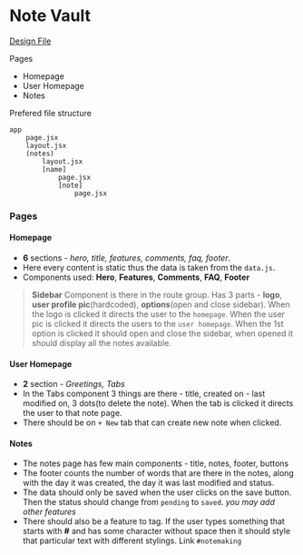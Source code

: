 # Note Vault


[Design File](https://www.figma.com/file/ym8CNt559tAIpseV4m6Ret/NoteVault?type=design&node-id=3%3A38&mode=design&t=xuc0UP490ZSuRSHq-1)

Pages
- Homepage
- User Homepage
- Notes

Prefered file structure

```
app
	page.jsx
	layout.jsx
	(notes)
		layout.jsx
		[name]
			page.jsx
			[note]
				page.jsx
```


### Pages

#### Homepage

- **6** sections - *hero, title, features, comments, faq, footer*.
- Here every content is static thus the data is taken from the `data.js`.
- Components used: **Hero**, **Features**, **Comments**, **FAQ**, **Footer**

>**Sidebar** 
> Component is there in the route group.
> Has 3 parts - **logo**, **user profile pic**(hardcoded), **options**(open and close sidebar).
>  When the logo is clicked it directs the user to the `homepage`.
>  When the user pic is clicked it directs the users to the `user homepage`.
>  When the 1st option is clicked it should open and close the sidebar, when opened it should display all the notes available.  
#### User Homepage
- **2** section - *Greetings, Tabs*
- In the Tabs component 3 things are there - title, created on - last modified on, 3 dots(to delete the note). When the tab is clicked it directs the user to that note page.
- There should be on `+ New` tab that can create new note when clicked.
#### Notes

- The notes page has few main components - title, notes, footer, buttons
- The footer counts the number of words that are there in the notes, along with the day it was created, the day it was last modified and status.
- The data should only be saved when the user clicks on the save button. Then the status should change from `pending` to `saved`. *you may add other features*
- There should also be a feature to tag. If the user types something that starts with **#** and has some character without space then it should style that particular text with different stylings. Link `#notemaking`
